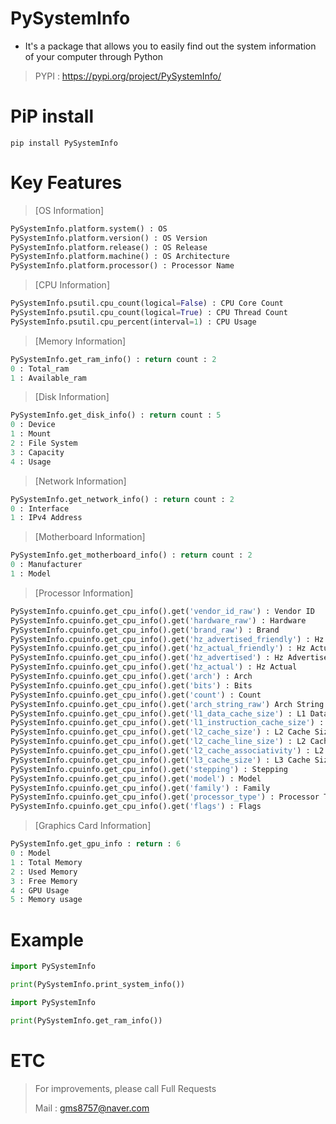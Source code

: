 # PySystemInfo
- It's a package that allows you to easily find out the system information of your computer through Python
> PYPI : https://pypi.org/project/PySystemInfo/
# PiP install
```
pip install PySystemInfo
```
# Key Features
> [OS Information]
```python
PySystemInfo.platform.system() : OS
PySystemInfo.platform.version() : OS Version
PySystemInfo.platform.release() : OS Release
PySystemInfo.platform.machine() : OS Architecture
PySystemInfo.platform.processor() : Processor Name
```
> [CPU Information]
```python
PySystemInfo.psutil.cpu_count(logical=False) : CPU Core Count
PySystemInfo.psutil.cpu_count(logical=True) : CPU Thread Count
PySystemInfo.psutil.cpu_percent(interval=1) : CPU Usage
```
> [Memory Information]
```python
PySystemInfo.get_ram_info() : return count : 2
0 : Total_ram
1 : Available_ram
```
> [Disk Information]
```python
PySystemInfo.get_disk_info() : return count : 5
0 : Device
1 : Mount
2 : File System
3 : Capacity
4 : Usage
```
> [Network Information]
```python
PySystemInfo.get_network_info() : return count : 2
0 : Interface
1 : IPv4 Address
```
> [Motherboard Information]
```python
PySystemInfo.get_motherboard_info() : return count : 2
0 : Manufacturer
1 : Model
```
> [Processor Information]
```python
PySystemInfo.cpuinfo.get_cpu_info().get('vendor_id_raw') : Vendor ID
PySystemInfo.cpuinfo.get_cpu_info().get('hardware_raw') : Hardware
PySystemInfo.cpuinfo.get_cpu_info().get('brand_raw') : Brand
PySystemInfo.cpuinfo.get_cpu_info().get('hz_advertised_friendly') : Hz Advertised Friendly
PySystemInfo.cpuinfo.get_cpu_info().get('hz_actual_friendly') : Hz Actual Friendly
PySystemInfo.cpuinfo.get_cpu_info().get('hz_advertised') : Hz Advertised
PySystemInfo.cpuinfo.get_cpu_info().get('hz_actual') : Hz Actual
PySystemInfo.cpuinfo.get_cpu_info().get('arch') : Arch
PySystemInfo.cpuinfo.get_cpu_info().get('bits') : Bits
PySystemInfo.cpuinfo.get_cpu_info().get('count') : Count
PySystemInfo.cpuinfo.get_cpu_info().get('arch_string_raw') Arch String Raw
PySystemInfo.cpuinfo.get_cpu_info().get('l1_data_cache_size') : L1 Data Cache Size
PySystemInfo.cpuinfo.get_cpu_info().get('l1_instruction_cache_size') : L1 Instruction Cache Size
PySystemInfo.cpuinfo.get_cpu_info().get('l2_cache_size') : L2 Cache Size
PySystemInfo.cpuinfo.get_cpu_info().get('l2_cache_line_size') : L2 Cache Line Size
PySystemInfo.cpuinfo.get_cpu_info().get('l2_cache_associativity') : L2 Cache Associativity
PySystemInfo.cpuinfo.get_cpu_info().get('l3_cache_size') : L3 Cache Size
PySystemInfo.cpuinfo.get_cpu_info().get('stepping') : Stepping
PySystemInfo.cpuinfo.get_cpu_info().get('model') : Model
PySystemInfo.cpuinfo.get_cpu_info().get('family') : Family
PySystemInfo.cpuinfo.get_cpu_info().get('processor_type') : Processor Type
PySystemInfo.cpuinfo.get_cpu_info().get('flags') : Flags
```
> [Graphics Card Information]
```python
PySystemInfo.get_gpu_info : return : 6
0 : Model
1 : Total Memory
2 : Used Memory
3 : Free Memory
4 : GPU Usage
5 : Memory usage
```

# Example
```python
import PySystemInfo

print(PySystemInfo.print_system_info())
```
```python
import PySystemInfo

print(PySystemInfo.get_ram_info())
```
# ETC
> For improvements, please call Full Requests
> 
> Mail : gms8757@naver.com
